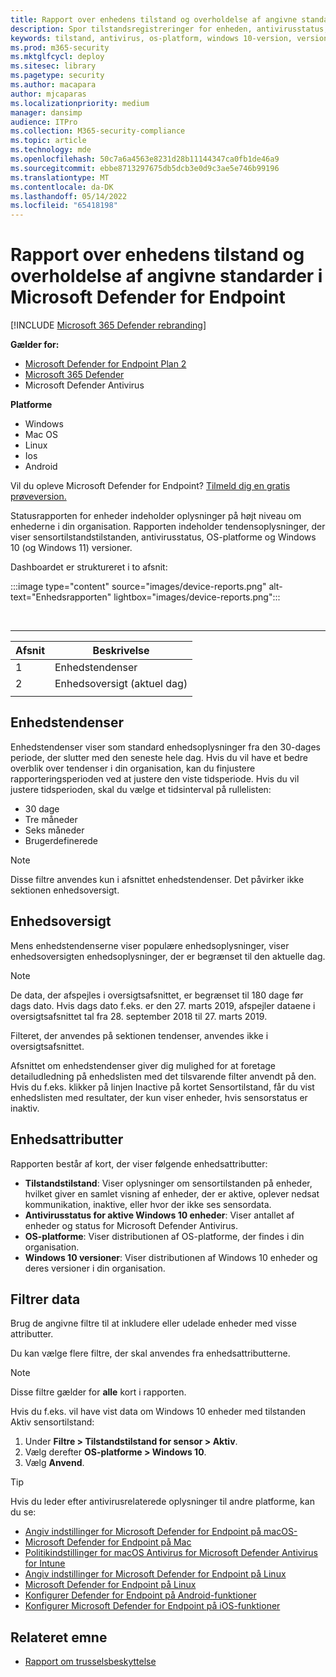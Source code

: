 ```yaml
---
title: Rapport over enhedens tilstand og overholdelse af angivne standarder i Microsoft Defender for Endpoint
description: Spor tilstandsregistreringer for enheden, antivirusstatus, OS-platform og Windows 10 versioner ved hjælp af rapporten om enhedens tilstand og overholdelse af angivne standarder
keywords: tilstand, antivirus, os-platform, windows 10-version, version, tilstand, overholdelse, tilstand
ms.prod: m365-security
ms.mktglfcycl: deploy
ms.sitesec: library
ms.pagetype: security
ms.author: macapara
author: mjcaparas
ms.localizationpriority: medium
manager: dansimp
audience: ITPro
ms.collection: M365-security-compliance
ms.topic: article
ms.technology: mde
ms.openlocfilehash: 50c7a6a4563e8231d28b11144347ca0fb1de46a9
ms.sourcegitcommit: ebbe8713297675db5dcb3e0d9c3ae5e746b99196
ms.translationtype: MT
ms.contentlocale: da-DK
ms.lasthandoff: 05/14/2022
ms.locfileid: "65418198"
---
```

# <a name="device-health-and-compliance-report-in-microsoft-defender-for-endpoint"></a>Rapport over enhedens tilstand og overholdelse af angivne standarder i Microsoft Defender for Endpoint

[!INCLUDE [Microsoft 365 Defender rebranding](../../includes/microsoft-defender.md)]


**Gælder for:**
- [Microsoft Defender for Endpoint Plan 2](https://go.microsoft.com/fwlink/p/?linkid=2154037)
- [Microsoft 365 Defender](https://go.microsoft.com/fwlink/?linkid=2118804)
- Microsoft Defender Antivirus 

**Platforme**
- Windows
- Mac OS
- Linux
- Ios
- Android

Vil du opleve Microsoft Defender for Endpoint? [Tilmeld dig en gratis prøveversion.](https://signup.microsoft.com/create-account/signup?products=7f379fee-c4f9-4278-b0a1-e4c8c2fcdf7e&ru=https://aka.ms/MDEp2OpenTrial?ocid=docs-wdatp-exposedapis-abovefoldlink)

Statusrapporten for enheder indeholder oplysninger på højt niveau om enhederne i din organisation. Rapporten indeholder tendensoplysninger, der viser sensortilstandstilstanden, antivirusstatus, OS-platforme og Windows 10 (og Windows 11) versioner.

Dashboardet er struktureret i to afsnit:

:::image type="content" source="images/device-reports.png" alt-text="Enhedsrapporten" lightbox="images/device-reports.png":::


<br>

****

|Afsnit|Beskrivelse|
|---|---|
|1|Enhedstendenser|
|2|Enhedsoversigt (aktuel dag)|
|||

## <a name="device-trends"></a>Enhedstendenser

Enhedstendenser viser som standard enhedsoplysninger fra den 30-dages periode, der slutter med den seneste hele dag. Hvis du vil have et bedre overblik over tendenser i din organisation, kan du finjustere rapporteringsperioden ved at justere den viste tidsperiode. Hvis du vil justere tidsperioden, skal du vælge et tidsinterval på rullelisten:

- 30 dage
- Tre måneder
- Seks måneder
- Brugerdefinerede

> [!NOTE]
> Disse filtre anvendes kun i afsnittet enhedstendenser. Det påvirker ikke sektionen enhedsoversigt.

## <a name="device-summary"></a>Enhedsoversigt

Mens enhedstendenserne viser populære enhedsoplysninger, viser enhedsoversigten enhedsoplysninger, der er begrænset til den aktuelle dag.

> [!NOTE]
> De data, der afspejles i oversigtsafsnittet, er begrænset til 180 dage før dags dato. Hvis dags dato f.eks. er den 27. marts 2019, afspejler dataene i oversigtsafsnittet tal fra 28. september 2018 til 27. marts 2019.
>
> Filteret, der anvendes på sektionen tendenser, anvendes ikke i oversigtsafsnittet.

Afsnittet om enhedstendenser giver dig mulighed for at foretage detailudledning på enhedslisten med det tilsvarende filter anvendt på den. Hvis du f.eks. klikker på linjen Inactive på kortet Sensortilstand, får du vist enhedslisten med resultater, der kun viser enheder, hvis sensorstatus er inaktiv.

## <a name="device-attributes"></a>Enhedsattributter

Rapporten består af kort, der viser følgende enhedsattributter:

- **Tilstandstilstand**: Viser oplysninger om sensortilstanden på enheder, hvilket giver en samlet visning af enheder, der er aktive, oplever nedsat kommunikation, inaktive, eller hvor der ikke ses sensordata.
- **Antivirusstatus for aktive Windows 10 enheder**: Viser antallet af enheder og status for Microsoft Defender Antivirus.
- **OS-platforme**: Viser distributionen af OS-platforme, der findes i din organisation.
- **Windows 10 versioner**: Viser distributionen af Windows 10 enheder og deres versioner i din organisation.

## <a name="filter-data"></a>Filtrer data

Brug de angivne filtre til at inkludere eller udelade enheder med visse attributter.

Du kan vælge flere filtre, der skal anvendes fra enhedsattributterne.

> [!NOTE]
> Disse filtre gælder for **alle** kort i rapporten.

Hvis du f.eks. vil have vist data om Windows 10 enheder med tilstanden Aktiv sensortilstand:

1. Under **Filtre > Tilstandstilstand for sensor > Aktiv**.
2. Vælg derefter **OS-platforme > Windows 10**.
3. Vælg **Anvend**.

> [!TIP]
> Hvis du leder efter antivirusrelaterede oplysninger til andre platforme, kan du se:
> - [Angiv indstillinger for Microsoft Defender for Endpoint på macOS-](mac-preferences.md)
> - [Microsoft Defender for Endpoint på Mac](microsoft-defender-endpoint-mac.md)
> - [Politikindstillinger for macOS Antivirus for Microsoft Defender Antivirus for Intune](/mem/intune/protect/antivirus-microsoft-defender-settings-macos)
> - [Angiv indstillinger for Microsoft Defender for Endpoint på Linux](linux-preferences.md)
> - [Microsoft Defender for Endpoint på Linux](microsoft-defender-endpoint-linux.md)
> - [Konfigurer Defender for Endpoint på Android-funktioner](android-configure.md)
> - [Konfigurer Microsoft Defender for Endpoint på iOS-funktioner](ios-configure-features.md)

## <a name="related-topic"></a>Relateret emne

- [Rapport om trusselsbeskyttelse](threat-protection-reports.md)
